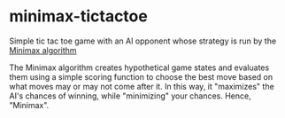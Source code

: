 # minimax-tictactoe
Simple tic tac toe game with an AI opponent whose strategy is run by the [Minimax algorithm](https://en.wikipedia.org/wiki/Minimax)

The Minimax algorithm creates hypothetical game states and evaluates them using a simple scoring function to choose the best move based on what moves may or may not come after it. In this way, it "maximizes" the AI's chances of winning, while "minimizing" your chances. Hence, "Minimax".
